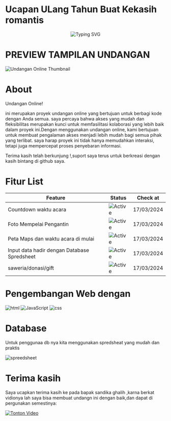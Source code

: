 # Ucapan ULang Tahun Buat Kekasih romantis
<p align="center">
    <img src="https://readme-typing-svg.herokuapp.com?font=Bruno+Ace+SC&size=30&duration=1000&pause=1000&color=F70000&center=true&vCenter=true&width=700&height=70&lines=WELLCOME+TO+MY+GITHUB" alt="Typing SVG" />
</p>

# PREVIEW TAMPILAN UNDANGAN 
![Undangan Online Thumbnail](/isi%20khusus/Screenshot%20(315).png)

# About
Undangan Online!

ini merupakan proyek undangan online yang bertujuan untuk berbagi kode dengan Anda semua. saya percaya bahwa akses yang mudah dan fleksibilitas merupakan kunci untuk memfasilitasi kolaborasi yang lebih baik dalam proyek ini.Dengan menggunakan undangan online,  kami bertujuan untuk membuat pengalaman  akses menjadi lebih mudah bagi semua pihak yang terlibat. saya harap proyek ini tidak hanya memudahkan interaksi, tetapi juga mempercepat proses penyebaran informasi.

Terima kasih telah berkunjung !,suport saya terus untuk berkreasi dengan kasih bintang di github saya.

# Fitur List

| Feature |  Status |  Check at |
| ------- |  ------ | --------- |
| Countdown waktu acara |  ![Active](https://img.shields.io/badge/Active-brightgreen) |  17/03/2024 |
| Foto Mempelai Pengantin |  ![Active](https://img.shields.io/badge/Active-brightgreen) |  17/03/2024 |
| Peta Maps dan waktu acara di mulai |  ![Active](https://img.shields.io/badge/Active-brightgreen) |  17/03/2024 |
| Input data hadir dengan Database Spredsheet |  ![Active](https://img.shields.io/badge/Active-brightgreen) |  17/03/2024 |
| saweria/donasi/gift |  ![Active](https://img.shields.io/badge/Active-brightgreen) |  17/03/2024 |

# Pengembangan Web dengan

<p align="left"> 
    <img alt="html" src="https://img.shields.io/badge/HTML5-E34F26?logo=html5&logoColor=fff&style=flat"/>
    <img alt="JavaScript" src="https://img.shields.io/badge/JavaScript-FCDC00?style=for-the-badge&logo=javascript&logoColor=black"/>
    <img alt="css" src="https://img.shields.io/badge/CSS3-1572B6?logo=css3&logoColor=fff&style=flat"/>
</p>

# Database

Untuk penggunaa db nya kita menggunakan spredsheat yang mudah dan praktis
<p align="left"> 
    <img alt="spreedsheet" src="https://img.shields.io/badge/Microsoft%20Excel-217346?logo=microsoftexcel&logoColor=fff&style=for-the-badge"/>
</p>

# Terima kasih

Saya ucapkan terima kasih ke pada bapak sandika ghalih ,karna berkat vidionya lah saya bisa membuat undangn ini dengan baik,dan dapat di pergunakan semestinya:

[![Tonton Video](/isi%20khusus/Screenshot%20(316).png)](https://youtu.be/1lCKoLKTzRk?si=LTSbvhp4laU1W8zJ)
